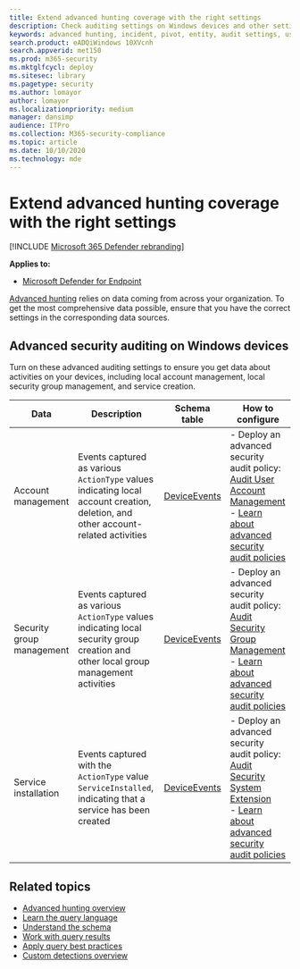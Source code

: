 ```yaml
---
title: Extend advanced hunting coverage with the right settings
description: Check auditing settings on Windows devices and other settings to help ensure that you get the most comprehensive data in advanced hunting
keywords: advanced hunting, incident, pivot, entity, audit settings, user account management, security group management, threat hunting, cyber threat hunting, search, query, telemetry, mdatp, Microsoft Defender ATP, Microsoft Defender for Endpoint, Windows Defender, Windows Defender ATP, Windows Defender Advanced Threat Protection
search.product: eADQiWindows 10XVcnh
search.appverid: met150
ms.prod: m365-security
ms.mktglfcycl: deploy
ms.sitesec: library
ms.pagetype: security
ms.author: lomayor
author: lomayor
ms.localizationpriority: medium
manager: dansimp
audience: ITPro
ms.collection: M365-security-compliance
ms.topic: article
ms.date: 10/10/2020
ms.technology: mde
---
```


# Extend advanced hunting coverage with the right settings

[!INCLUDE [Microsoft 365 Defender rebranding](../../includes/microsoft-defender.md)]

**Applies to:**
- [Microsoft Defender for Endpoint](https://go.microsoft.com/fwlink/p/?linkid=2154037)

[Advanced hunting](advanced-hunting-overview.md) relies on data coming from across your organization. To get the most comprehensive data possible, ensure that you have the correct settings in the corresponding data sources.

## Advanced security auditing on Windows devices

Turn on these advanced auditing settings to ensure you get data about activities on your devices, including local account management, local security group management, and service creation.

Data | Description | Schema table | How to configure
-|-|-|-
Account management | Events captured as various `ActionType` values indicating local account creation, deletion, and other account-related activities | [DeviceEvents](advanced-hunting-deviceevents-table.md) | - Deploy an advanced security audit policy: [Audit User Account Management](https://docs.microsoft.com/windows/security/threat-protection/auditing/audit-user-account-management)<br> - [Learn about advanced security audit policies](https://docs.microsoft.com/windows/security/threat-protection/auditing/advanced-security-auditing)
Security group management | Events captured as various `ActionType` values indicating local security group creation and other local group management activities | [DeviceEvents](advanced-hunting-deviceevents-table.md) | - Deploy an advanced security audit policy: [Audit Security Group Management](https://docs.microsoft.com/windows/security/threat-protection/auditing/audit-security-group-management)<br> - [Learn about advanced security audit policies](https://docs.microsoft.com/windows/security/threat-protection/auditing/advanced-security-auditing)
Service installation | Events captured with the `ActionType` value `ServiceInstalled`, indicating that a service has been created | [DeviceEvents](advanced-hunting-deviceevents-table.md) | - Deploy an advanced security audit policy: [Audit Security System Extension](https://docs.microsoft.com/windows/security/threat-protection/auditing/audit-security-system-extension)<br> - [Learn about advanced security audit policies](https://docs.microsoft.com/windows/security/threat-protection/auditing/advanced-security-auditing)

## Related topics

- [Advanced hunting overview](advanced-hunting-overview.md)
- [Learn the query language](advanced-hunting-query-language.md)
- [Understand the schema](advanced-hunting-schema-reference.md)
- [Work with query results](advanced-hunting-query-results.md)
- [Apply query best practices](advanced-hunting-best-practices.md)
- [Custom detections overview](overview-custom-detections.md)
